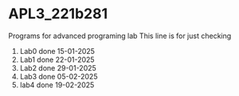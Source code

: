 # APL3_221b281
Programs for advanced programing lab
This line is for just checking 
1. Lab0 done 15-01-2025
2. Lab1 done 22-01-2025
3. Lab2 done 29-01-2025
4. Lab3 done 05-02-2025
5. lab4 done 19-02-2025
